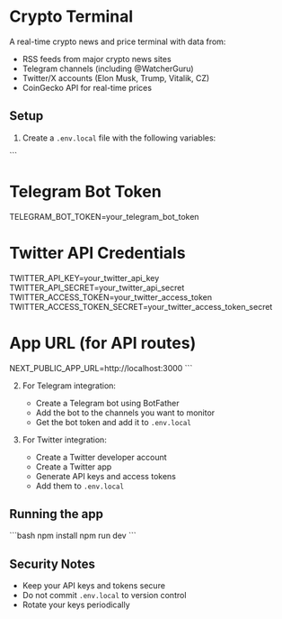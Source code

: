 # Crypto Terminal

A real-time crypto news and price terminal with data from:
- RSS feeds from major crypto news sites
- Telegram channels (including @WatcherGuru)
- Twitter/X accounts (Elon Musk, Trump, Vitalik, CZ)
- CoinGecko API for real-time prices

## Setup

1. Create a `.env.local` file with the following variables:

\`\`\`
# Telegram Bot Token
TELEGRAM_BOT_TOKEN=your_telegram_bot_token

# Twitter API Credentials
TWITTER_API_KEY=your_twitter_api_key
TWITTER_API_SECRET=your_twitter_api_secret
TWITTER_ACCESS_TOKEN=your_twitter_access_token
TWITTER_ACCESS_TOKEN_SECRET=your_twitter_access_token_secret

# App URL (for API routes)
NEXT_PUBLIC_APP_URL=http://localhost:3000
\`\`\`

2. For Telegram integration:
   - Create a Telegram bot using BotFather
   - Add the bot to the channels you want to monitor
   - Get the bot token and add it to `.env.local`

3. For Twitter integration:
   - Create a Twitter developer account
   - Create a Twitter app
   - Generate API keys and access tokens
   - Add them to `.env.local`

## Running the app

\`\`\`bash
npm install
npm run dev
\`\`\`

## Security Notes

- Keep your API keys and tokens secure
- Do not commit `.env.local` to version control
- Rotate your keys periodically
